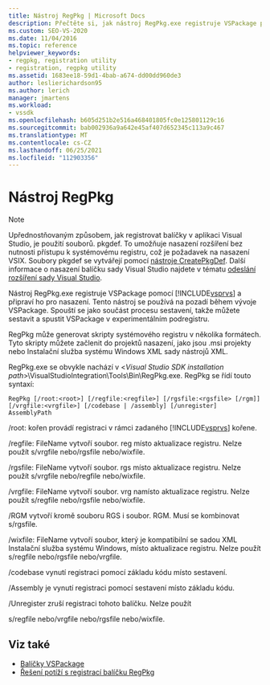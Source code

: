 ```yaml
---
title: Nástroj RegPkg | Microsoft Docs
description: Přečtěte si, jak nástroj RegPkg.exe registruje VSPackage pomocí sady Visual Studio a připraví ho k nasazení.
ms.custom: SEO-VS-2020
ms.date: 11/04/2016
ms.topic: reference
helpviewer_keywords:
- regpkg, registration utility
- registration, regpkg utility
ms.assetid: 1683ee18-59d1-4bab-a674-dd00dd960de3
author: leslierichardson95
ms.author: lerich
manager: jmartens
ms.workload:
- vssdk
ms.openlocfilehash: b605d251b2e516a468401805fc0e125801129c16
ms.sourcegitcommit: bab002936a9a642e45af407d652345c113a9c467
ms.translationtype: MT
ms.contentlocale: cs-CZ
ms.lasthandoff: 06/25/2021
ms.locfileid: "112903356"
---
```

# <a name="regpkg-utility"></a>Nástroj RegPkg
> [!NOTE]
> Upřednostňovaným způsobem, jak registrovat balíčky v aplikaci Visual Studio, je použití souborů. pkgdef. To umožňuje nasazení rozšíření bez nutnosti přístupu k systémovému registru, což je požadavek na nasazení VSIX. Soubory pkgdef se vytvářejí pomocí [nástroje CreatePkgDef](../../extensibility/internals/createpkgdef-utility.md). Další informace o nasazení balíčku sady Visual Studio najdete v tématu [odeslání rozšíření sady Visual Studio](../../extensibility/shipping-visual-studio-extensions.md).

 Nástroj RegPkg.exe registruje VSPackage pomocí [!INCLUDE[vsprvs](../../code-quality/includes/vsprvs_md.md)] a připraví ho pro nasazení. Tento nástroj se používá na pozadí během vývoje VSPackage. Spouští se jako součást procesu sestavení, takže můžete sestavit a spustit VSPackage v experimentálním podregistru.

 RegPkg může generovat skripty systémového registru v několika formátech. Tyto skripty můžete začlenit do projektů nasazení, jako jsou .msi projekty nebo Instalační služba systému Windows XML sady nástrojů XML.

 RegPkg.exe se obvykle nachází v \<*Visual Studio SDK installation path*>\VisualStudioIntegration\Tools\Bin\RegPkg.exe. RegPkg se řídí touto syntaxí:

```
RegPkg [/root:<root>] [/regfile:<regfile>] [/rgsfile:<rgsfile> [/rgm]] [/vrgfile:<vrgfile>] [/codebase | /assembly] [/unregister] AssemblyPath
```

 /root: kořen provádí registraci v rámci zadaného [!INCLUDE[vsprvs](../../code-quality/includes/vsprvs_md.md)] kořene.

 /regfile: FileName vytvoří soubor. reg místo aktualizace registru.  Nelze použít s/vrgfile nebo/rgsfile nebo/wixfile.

 /rgsfile: FileName vytvoří soubor. rgs místo aktualizace registru.  Nelze použít s/vrgfile nebo/regfile nebo/wixfile.

 /vrgfile: FileName vytvoří soubor. vrg namísto aktualizace registru.  Nelze použít s/regfile nebo/rgsfile nebo/wixfile.

 /RGM vytvoří kromě souboru RGS i soubor. RGM.  Musí se kombinovat s/rgsfile.

 /wixfile: FileName vytvoří soubor, který je kompatibilní se sadou XML Instalační služba systému Windows, místo aktualizace registru.  Nelze použít s/regfile nebo/rgsfile nebo/vrgfile.

 /codebase vynutí registraci pomocí základu kódu místo sestavení.

 /Assembly je vynutí registraci pomocí sestavení místo základu kódu.

 /Unregister zruší registraci tohoto balíčku.  Nelze použít

 s/regfile nebo/vrgfile nebo/rgsfile nebo/wixfile.

## <a name="see-also"></a>Viz také
- [Balíčky VSPackage](../../extensibility/internals/vspackages.md)
- [Řešení potíží s registrací balíčku RegPkg](../../extensibility/internals/troubleshooting-regpkg-package-registration.md)
